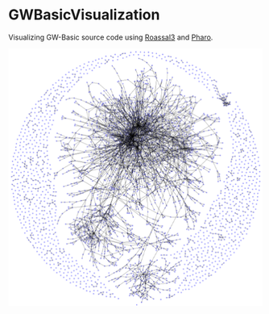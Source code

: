 # GWBasicVisualization
Visualizing GW-Basic source code using [Roassal3](https://github.com/ObjectProfile/Roassal3) and [Pharo](http://pharo.org).

![alt](screenshots/routine-graph.png)
